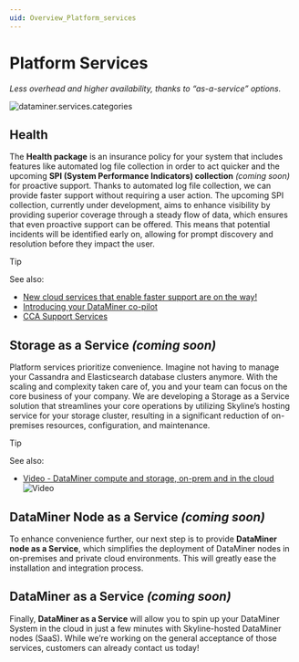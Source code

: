 ```yaml
---
uid: Overview_Platform_services
---
```


# Platform Services

*Less overhead and higher availability, thanks to “as-a-service” options.*

![dataminer.services.categories](~/dataminer-overview/images/DMS_Platform_services.png)

## Health

The **Health package** is an insurance policy for your system that includes features like automated log file collection in order to act quicker and the upcoming **SPI (System Performance Indicators) collection** *(coming soon)* for proactive support. Thanks to automated log file collection, we can provide faster support without requiring a user action. The upcoming SPI collection, currently under development, aims to enhance visibility by providing superior coverage through a steady flow of data, which ensures that even proactive support can be offered. This means that potential incidents will be identified early on, allowing for prompt discovery and resolution before they impact the user.

> [!TIP]
> See also:
>
> - [New cloud services that enable faster support are on the way!](https://community.dataminer.services/new-cloud-services-that-enable-faster-support-are-on-the-way/)
> - [Introducing your DataMiner co-pilot](https://community.dataminer.services/introducing-your-dataminer-co-pilot/)
> - [CCA Support Services](xref:CCA_Support_Services)

## Storage as a Service *(coming soon)*

Platform services prioritize convenience. Imagine not having to manage your Cassandra and Elasticsearch database clusters anymore. With the scaling and complexity taken care of, you and your team can focus on the core business of your company. We are developing a Storage as a Service solution that streamlines your core operations by utilizing Skyline’s hosting service for your storage cluster, resulting in a significant reduction of on-premises resources, configuration, and maintenance.

> [!TIP]
> See also:
>
> - [Video - DataMiner compute and storage, on-prem and in the cloud](https://community.dataminer.services/video/dataminer-compute-and-storage-on-prem-and-in-the-cloud/) ![Video](~/user-guide/images/video_Duo.png)

## DataMiner Node as a Service *(coming soon)*

To enhance convenience further, our next step is to provide **DataMiner node as a Service**, which simplifies the deployment of DataMiner nodes in on-premises and private cloud environments. This will greatly ease the installation and integration process.

## DataMiner as a Service *(coming soon)*

Finally, **DataMiner as a Service** will allow you to spin up your DataMiner System in the cloud in just a few minutes with Skyline-hosted DataMiner nodes (SaaS). While we’re working on the general acceptance of those services, customers can already contact us today!